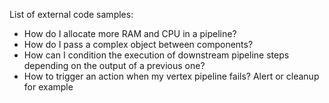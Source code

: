 List of external code samples:

- How do I allocate more RAM and CPU in a pipeline?
- How do I pass a complex object between components?
- How can I condition the execution of downstream pipeline steps depending on the output of a previous one?
- How to trigger an action when my vertex pipeline fails? Alert or cleanup for example